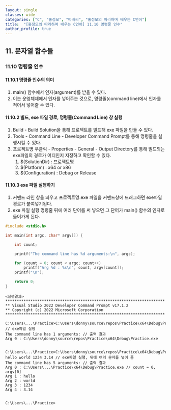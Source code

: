```yaml
---
layout: single
classes: wide
categories: ["C", "홍정모", "따배씨", "홍정모의 따라하며 배우는 C언어"]
title:  "[홍정모의 따라하며 배우는 C언어] 11.10 명령줄 인수"
author_profile: true
---
```


## 11. 문자열 함수들

### 11.10 명령줄 인수

#### 11.10.1 명령줄 인수의 의미

1. main() 함수에서 인자(argument)를 받을 수 있다.
2. 이는 운영체제에서 인자를 넣어주는 것으로, 명령줄(command line)에서 인자를 적어서 넣어줄 수 있다.

#### 11.10.2 빌드, exe 파일 경로, 명령줄(Command Line) 창 실행

1. Build - Build Solution을 통해 프로젝트를 빌드해 exe 파일을 만들 수 있다.
2. Tools - Command Line - Developer Command Prompt를 통해 명령줄을 실행시킬 수 있다.
3. 프로젝트명 우클릭 - Properties - General - Output Directory를 통해 빌드되는 exe파일의 경로가 어디인지 지정하고 확인할 수 있다.
   1. $(SolutionDir) : 프로젝트명
   2. $(Platform) : x64 or x86
   3. $(Configuration) : Debug or Release

#### 11.10.3 exe 파일 실행하기

1. 커맨드 라인 창을 띄우고 프로젝트명.exe 파일을 커맨드창에 드래그하면 exe파일 경로가 붙여넣기된다.
2. exe 파일 실행 명령줄 뒤에 여러 단어를 써 넣으면 그 단어가 main() 함수의 인자로 들어가게 된다.

```c
#include <stdio.h>

int main(int argc, char* argv[]) {

	int count;

	printf("The command line has %d arguments:\n", argc);

	for (count = 0; count < argc; count++)
		printf("Arg %d : %s\n", count, argv[count]);
	printf("\n");

	return 0;
}
```
```
<실행결과>
**********************************************************************
** Visual Studio 2022 Developer Command Prompt v17.1.2
** Copyright (c) 2022 Microsoft Corporation
**********************************************************************

C:\Users\...\Practice>C:\Users\donny\source\repos\Practice\x64\Debug\Practice.exe // exe파일 실행
The command line has 1 arguments: // 출력 결과
Arg 0 : C:\Users\donny\source\repos\Practice\x64\Debug\Practice.exe


C:\Users\...\Practice>C:\Users\donny\source\repos\Practice\x64\Debug\Practice.exe hello world 1234 3.14 // exe파일 실행, 뒤에 여러 문자를 넣어 줌
The command line has 5 arguments: // 출력 결과
Arg 0 : C:\Users\...\Practice\x64\Debug\Practice.exe // count = 0, argv[0]
Arg 1 : hello 
Arg 2 : world 
Arg 3 : 1234
Arg 4 : 3.14


C:\Users\...\Practice>
```
